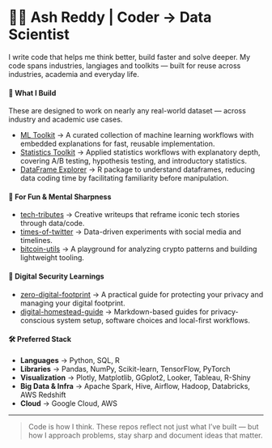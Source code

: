 # 👨‍💻 Ash Reddy | Coder → Data Scientist

I write code that helps me think better, build faster and solve deeper. My code spans industries, langiages and toolkits — built for reuse across industries, academia and everyday life.

#### 🧱 What I Build
These are designed to work on nearly any real-world dataset — across industry and academic use cases.
- [ML Toolkit](https://github.com/ashrithssreddy/ml-toolkit) → A curated collection of machine learning workflows with embedded explanations for fast, reusable implementation.
- [Statistics Toolkit](https://github.com/ashrithssreddy/statistics-toolkit) → Applied statistics workflows with explanatory depth, covering A/B testing, hypothesis testing, and introductory statistics.
- [DataFrame Explorer](https://github.com/ashrithssreddy/dataframe-explorer) → R package to understand dataframes, reducing data coding time by facilitating familiarity before manipulation.

#### 🧠 For Fun & Mental Sharpness
- [tech-tributes](https://github.com/ashrithssreddy/tech-tributes) → Creative writeups that reframe iconic tech stories through data/code.
- [times-of-twitter](https://github.com/ashrithssreddy/times-of-twitter) → Data-driven experiments with social media and timelines.
- [bitcoin-utils](https://github.com/ashrithssreddy/bitcoin-utils) → A playground for analyzing crypto patterns and building lightweight tooling.

#### 🔐 Digital Security Learnings
- [zero-digital-footprint](https://github.com/ashrithssreddy/zero-digital-footprint) → A practical guide for protecting your privacy and managing your digital footprint.
- [digital-homestead-guide](https://github.com/ashrithssreddy/digital-homestead-guide) → Markdown-based guides for privacy-conscious system setup, software choices and local-first workflows.

#### 🛠 Preferred Stack 

- **Languages** → Python, SQL, R  
- **Libraries** → Pandas, NumPy, Scikit-learn, TensorFlow, PyTorch
- **Visualization** → Plotly, Matplotlib, GGplot2, Looker, Tableau, R-Shiny
- **Big Data & Infra** → Apache Spark, Hive, Airflow, Hadoop, Databricks, AWS Redshift  
- **Cloud** → Google Cloud, AWS
<!-- 
- **Statistics** → z-test, t-test, ANOVA, chi-square, A/B testing
- **Machine Learning** 
  - Classification → Naive Bayes, Trees, Nearest Neighbors, SVM, Logistic Regression  
  - Regression → OLS, Bayesian, Regularized  
  - Ensembles → Random Forest, GBT, AdaBoost, XGBoost, Voting, Stacking, Meta-classifier  
  - Unsupervised → Clustering, Dim Reduction, Association Rules  
-->
---

> Code is how I think. These repos reflect not just what I’ve built — but how I approach problems, stay sharp and document ideas that matter.
